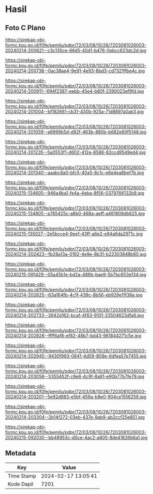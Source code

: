 # Hasil

## Foto C Plano

https://sirekap-obj-formc.kpu.go.id/f0fe/pemilu/pdpr/72/03/08/10/26/7203081026003-20240214-200621--c3c135ce-86d5-40d1-b476-0ebcc623dc2d.jpg

https://sirekap-obj-formc.kpu.go.id/f0fe/pemilu/pdpr/72/03/08/10/26/7203081026003-20240214-200738--0ac38ae4-9e91-4e93-8bd3-cd7321ffbe4c.jpg

https://sirekap-obj-formc.kpu.go.id/f0fe/pemilu/pdpr/72/03/08/10/26/7203081026003-20240214-200911--694f2387-eebb-45e4-b80f-2390023ef9fd.jpg

https://sirekap-obj-formc.kpu.go.id/f0fe/pemilu/pdpr/72/03/08/10/26/7203081026003-20240214-201004--bf182661-cb31-430b-925a-71d8897a0ab3.jpg

https://sirekap-obj-formc.kpu.go.id/f0fe/pemilu/pdpr/72/03/08/10/26/7203081026003-20240214-201059--a6999b5d-d92f-463b-880b-b682e60f5148.jpg

https://sirekap-obj-formc.kpu.go.id/f0fe/pemilu/pdpr/72/03/08/10/26/7203081026003-20240214-201235--5a0553f1-d602-412e-8588-82ccd9549ed4.jpg

https://sirekap-obj-formc.kpu.go.id/f0fe/pemilu/pdpr/72/03/08/10/26/7203081026003-20240214-201340--aaabc8a0-bfc5-40a5-8c1c-e6e4ea8bef7b.jpg

https://sirekap-obj-formc.kpu.go.id/f0fe/pemilu/pdpr/72/03/08/10/26/7203081026003-20240215-134605--946a4ba1-fe4a-4eba-8f56-0379766132b9.jpg

https://sirekap-obj-formc.kpu.go.id/f0fe/pemilu/pdpr/72/03/08/10/26/7203081026003-20240215-134805--a765425c-a8b0-468a-aeff-a461808db625.jpg

https://sirekap-obj-formc.kpu.go.id/f0fe/pemilu/pdpr/72/03/08/10/26/7203081026003-20240215-135027--2e5bcce4-9ee1-43ff-a6e2-e94a6da2971c.jpg

https://sirekap-obj-formc.kpu.go.id/f0fe/pemilu/pdpr/72/03/08/10/26/7203081026003-20240214-202423--fb28a13a-0192-4e9e-8b31-b22303848b60.jpg

https://sirekap-obj-formc.kpu.go.id/f0fe/pemilu/pdpr/72/03/08/10/26/7203081026003-20240215-091429--05a45b1e-bd2a-489b-bae9-5b7bc653e134.jpg

https://sirekap-obj-formc.kpu.go.id/f0fe/pemilu/pdpr/72/03/08/10/26/7203081026003-20240214-202625--63a164fb-4c1f-439c-8b56-eb929e11f36e.jpg

https://sirekap-obj-formc.kpu.go.id/f0fe/pemilu/pdpr/72/03/08/10/26/7203081026003-20240214-202733--3942d162-bcaf-4f63-9101-33504623dfa6.jpg

https://sirekap-obj-formc.kpu.go.id/f0fe/pemilu/pdpr/72/03/08/10/26/7203081026003-20240214-202828--ffff6af8-ef82-48b7-bd43-961844271c5e.jpg

https://sirekap-obj-formc.kpu.go.id/f0fe/pemilu/pdpr/72/03/08/10/26/7203081026003-20240214-202945--9430f993-0841-4d59-809e-6dfea57e7455.jpg

https://sirekap-obj-formc.kpu.go.id/f0fe/pemilu/pdpr/72/03/08/10/26/7203081026003-20240214-203058--5355452f-c9e8-4c9f-8a91-e90b77b7fe79.jpg

https://sirekap-obj-formc.kpu.go.id/f0fe/pemilu/pdpr/72/03/08/10/26/7203081026003-20240214-203201--5e92d983-e5bf-459a-b8e0-904ce1556259.jpg

https://sirekap-obj-formc.kpu.go.id/f0fe/pemilu/pdpr/72/03/08/10/26/7203081026003-20240214-203304--2b14f272-03eb-437e-9ab9-ab2ccf25e851.jpg

https://sirekap-obj-formc.kpu.go.id/f0fe/pemilu/pdpr/72/03/08/10/26/7203081026003-20240215-092030--bb48953c-d0ce-4ac2-a605-8de41826b6a1.jpg


## Metadata

| Key        | Value               |
| ---------- | ------------------- |
| Time Stamp | 2024-02-17 13:05:41 |
| Kode Dapil | 7201                |




